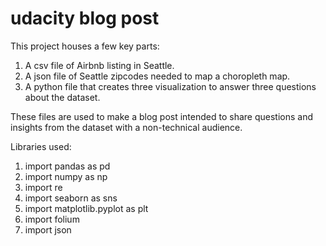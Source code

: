 # udacity blog post

This project houses a few key parts:

1) A csv file of Airbnb listing in Seattle.
2) A json file of Seattle zipcodes needed to map a choropleth map.
3) A python file that creates three visualization to answer three questions about the dataset. 

These files are used to make a blog post intended to share questions and insights from the dataset with a non-technical audience.

Libraries used:

1) import pandas as pd
2) import numpy as np
3) import re
4) import seaborn as sns
5) import matplotlib.pyplot as plt
6) import folium
7) import json
